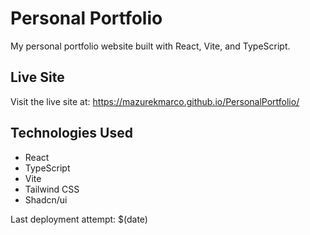# Personal Portfolio

My personal portfolio website built with React, Vite, and TypeScript.

## Live Site
Visit the live site at: https://mazurekmarco.github.io/PersonalPortfolio/

## Technologies Used
- React
- TypeScript
- Vite
- Tailwind CSS
- Shadcn/ui 

Last deployment attempt: $(date) 